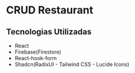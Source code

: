 # CRUD Restaurant

## Tecnologias Utilizadas
* React 
* Firebase(Firestore)
* React-hook-form
* Shadcn(RadixUI - Tailwind CSS - Lucide Icons)
